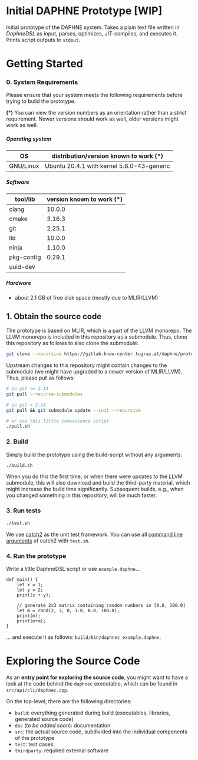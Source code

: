 # Initial DAPHNE Prototype [WIP]

Initial prototype of the DAPHNE system.
Takes a plain text file written in *DaphneDSL* as input, parses, optimizes, JIT-compiles, and executes it.
Prints script outputs to `stdout`.

# Getting Started

### 0. System Requirements

Please ensure that your system meets the following requirements before trying to build the prototype.

**(*)**
You can view the version numbers as an orientation rather than a strict requirement.
Newer versions should work as well, older versions might work as well.

##### Operating system

| OS | distribution/version known to work (*) |
| --- | --- |
| GNU/Linux | Ubuntu 20.4.1 with kernel 5.8.0-43-generic |

##### Software

| tool/lib | version known to work (*) |
| ----------- | ----------- |
| clang | 10.0.0 |
| cmake | 3.16.3 |
| git | 2.25.1 |
| lld | 10.0.0 |
| ninja | 1.10.0 |
| pkg-config | 0.29.1 |
| uuid-dev |  |

##### Hardware

  - about 2.1 GB of free disk space (mostly due to MLIR/LLVM)

## 1. Obtain the source code

The prototype is based on MLIR, which is a part of the LLVM monorepo.
The LLVM monorepo is included in this repository as a submodule.
Thus, clone this repository as follows to also clone the submodule:

```bash
git clone --recursive https://gitlab.know-center.tugraz.at/daphne/prototype.git
```

Upstream changes to this repository might contain changes to the submodule (we might have upgraded to a newer version of MLIR/LLVM).
Thus, please pull as follows:

```bash
# in git >= 2.14
git pull --recurse-submodules

# in git < 2.14
git pull && git submodule update --init --recursive

# or use this little convenience script
./pull.sh
```

### 2. Build

Simply build the prototype using the build-script without any arguments:

```bash
./build.sh
```

When you do this the first time, or when there were updates to the LLVM submodule, this will also download and build the third-party material, which might increase the build time significantly.
Subsequent builds, e.g., when you changed something in this repository, will be much faster.

### 3. Run tests

```bash
./test.sh
```

We use [catch2](https://github.com/catchorg/Catch2) as the unit test framework. You can use all [command line arguments](https://github.com/catchorg/Catch2/blob/devel/docs/command-line.md#top) of catch2 with `test.sh`.

### 4. Run the prototype

Write a little DaphneDSL script or use `example.daphne`...

```
def main() {
    let x = 1;
    let y = 2;
    print(x + y);

    // generate 2x3 matrix containing random numbers in [0.0, 100.0]
    let m = rand(2, 3, 0, 1.0, 0.0, 100.0);
    print(m);
    print(m+m);
}
```

... and execute it as follows: `build/bin/daphnec example.daphne`.

# Exploring the Source Code

As an **entry point for exploring the source code**, you might want to have a look at the code behind the `daphnec` executable, which can be found in `src/api/cli/daphnec.cpp`.

On the top-level, there are the following directories:

- `build`: everything generated during build (executables, libraries, generated source code)
- `doc` (*to be added soon*): documentation
- `src`: the actual source code, subdivided into the individual components of the prototype
- `test`: test cases
- `thirdparty`: required external software
